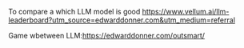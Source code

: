 To compare a which LLM model is good https://www.vellum.ai/llm-leaderboard?utm_source=edwarddonner.com&utm_medium=referral


Game wbetween LLM:https://edwarddonner.com/outsmart/
